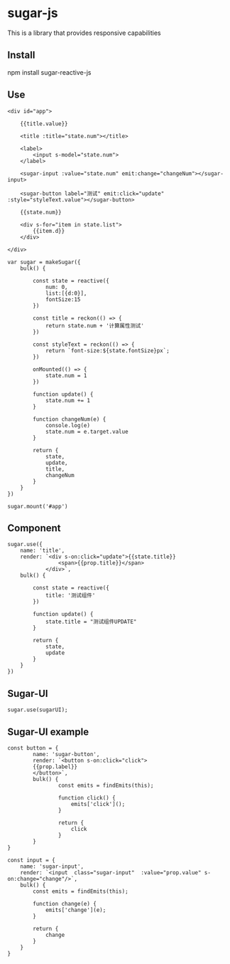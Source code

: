 # sugar-js

This is a library that provides responsive capabilities

## Install

npm install sugar-reactive-js

## Use

    <div id="app">

        {{title.value}}

        <title :title="state.num"></title>

        <label>
            <input s-model="state.num">
        </label>
    
        <sugar-input :value="state.num" emit:change="changeNum"></sugar-input>

        <sugar-button label="测试" emit:click="update" :style="styleText.value"></sugar-button>        

        {{state.num}}
    
        <div s-for="item in state.list">
            {{item.d}}
        </div>

    </div>

    var sugar = makeSugar({
        bulk() {

            const state = reactive({
                num: 0,
                list:[{d:0}],
                fontSize:15
            })
            
            const title = reckon(() => {
                return state.num + '计算属性测试'
            })

            const styleText = reckon(() => {
                return `font-size:${state.fontSize}px`;
            })

            onMounted(() => {
                state.num = 1
            })

            function update() {
                state.num += 1
            }

            function changeNum(e) {
                console.log(e)
                state.num = e.target.value
            }

            return {
                state,
                update,
                title,
                changeNum
            }
        }
    })

    sugar.mount('#app')

## Component

    sugar.use({
        name: 'title',
        render: `<div s-on:click="update">{{state.title}}
                    <span>{{prop.title}}</span>
                </div>`,
        bulk() {

            const state = reactive({
                title: '测试组件'
            })

            function update() {
                state.title = "测试组件UPDATE"
            }

            return {
                state,
                update
            }
        }
    })

## Sugar-UI

    sugar.use(sugarUI);

## Sugar-UI example

    const button = {
            name: 'sugar-button',
            render: `<button s-on:click="click">
            {{prop.label}}
            </button>`,
            bulk() {
                    const emits = findEmits(this);
            
                    function click() {
                        emits['click']();
                    }
            
                    return {
                        click
                    }
            }
    }

    const input = {
        name: 'sugar-input',
        render: `<input  class="sugar-input"  :value="prop.value" s-on:change="change"/>`,
        bulk() {
            const emits = findEmits(this);
    
            function change(e) {
                emits['change'](e);
            }
    
            return {
                change
            }
        }
    }

